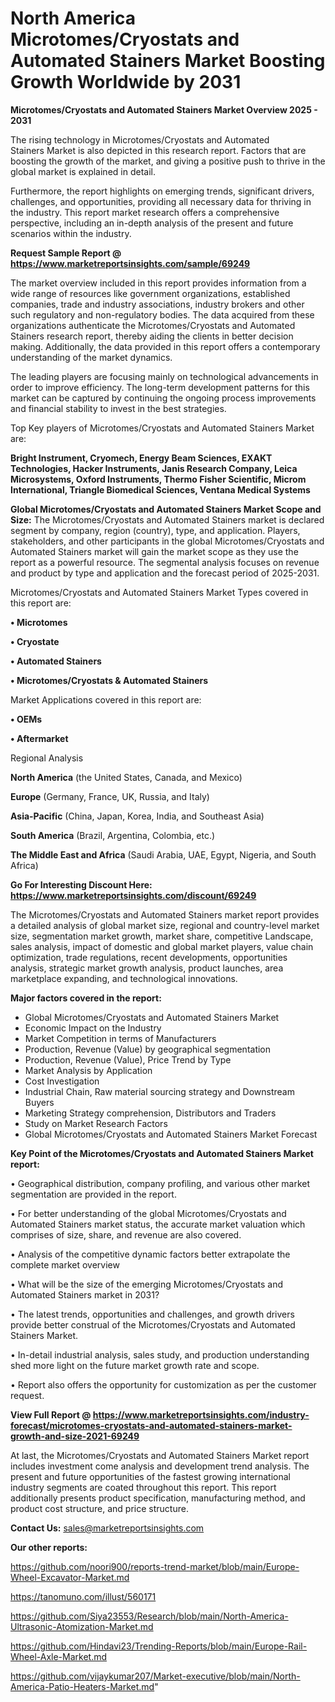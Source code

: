 # North America Microtomes/Cryostats and Automated Stainers Market Boosting Growth Worldwide by 2031

<Strong> Microtomes/Cryostats and Automated Stainers Market Overview 2025 - 2031</strong>

The rising technology in Microtomes/Cryostats and Automated Stainers Market is also depicted in this research report. Factors that are boosting the growth of the market, and giving a positive push to thrive in the global market is explained in detail.

Furthermore, the report highlights on emerging trends, significant drivers, challenges, and opportunities, providing all necessary data for thriving in the industry. This report market research offers a comprehensive perspective, including an in-depth analysis of the present and future scenarios within the industry.

<strong>Request Sample Report @ <a href=https://www.marketreportsinsights.com/sample/69249>https://www.marketreportsinsights.com/sample/69249</a></strong>

The market overview included in this report provides information from a wide range of resources like government organizations, established companies, trade and industry associations, industry brokers and other such regulatory and non-regulatory bodies. The data acquired from these organizations authenticate the Microtomes/Cryostats and Automated Stainers research report, thereby aiding the clients in better decision making. Additionally, the data provided in this report offers a contemporary understanding of the market dynamics.

The leading players are focusing mainly on technological advancements in order to improve efficiency. The long-term development patterns for this market can be captured by continuing the ongoing process improvements and financial stability to invest in the best strategies.

Top Key players of Microtomes/Cryostats and Automated Stainers Market are:

<strong>Bright Instrument, Cryomech, Energy Beam Sciences, EXAKT Technologies, Hacker Instruments, Janis Research Company, Leica Microsystems, Oxford Instruments, Thermo Fisher Scientific, Microm International, Triangle Biomedical Sciences, Ventana Medical Systems</strong>

<strong><b>Global Microtomes/Cryostats and Automated Stainers Market Scope and Size:</b></strong>
The Microtomes/Cryostats and Automated Stainers market is declared segment by company, region (country), type, and application. Players, stakeholders, and other participants in the global Microtomes/Cryostats and Automated Stainers market will gain the market scope as they use the report as a powerful resource. The segmental analysis focuses on revenue and product by type and application and the forecast period of 2025-2031.

Microtomes/Cryostats and Automated Stainers Market Types covered in this report are:

<strong>• Microtomes

• Cryostate

• Automated Stainers

• Microtomes/Cryostats & Automated Stainers</strong>

Market Applications covered in this report are:

<strong>• OEMs

• Aftermarket</strong> 

Regional Analysis

<strong>North America</strong> (the United States, Canada, and Mexico)

<strong>Europe</strong> (Germany, France, UK, Russia, and Italy)

<strong>Asia-Pacific</strong> (China, Japan, Korea, India, and Southeast Asia)

<strong>South America</strong> (Brazil, Argentina, Colombia, etc.)

<strong>The Middle East and Africa</strong> (Saudi Arabia, UAE, Egypt, Nigeria, and South Africa)

<strong>Go For Interesting Discount Here: <a href=https://www.marketreportsinsights.com/discount/69249>https://www.marketreportsinsights.com/discount/69249</a></strong>

The Microtomes/Cryostats and Automated Stainers market report provides a detailed analysis of global market size, regional and country-level market size, segmentation market growth, market share, competitive Landscape, sales analysis, impact of domestic and global market players, value chain optimization, trade regulations, recent developments, opportunities analysis, strategic market growth analysis, product launches, area marketplace expanding, and technological innovations.

<strong><b>Major factors covered in the report:</b></strong>
<ul>
  <li>Global Microtomes/Cryostats and Automated Stainers Market </li>
  <li>Economic Impact on the Industry</li>
  <li>Market Competition in terms of Manufacturers</li>
  <li>Production, Revenue (Value) by geographical segmentation</li>
  <li>Production, Revenue (Value), Price Trend by Type</li>
  <li>Market Analysis by Application</li>
  <li>Cost Investigation</li>
  <li>Industrial Chain, Raw material sourcing strategy and Downstream Buyers</li>
  <li>Marketing Strategy comprehension, Distributors and Traders</li>
  <li>Study on Market Research Factors</li>
  <li>Global Microtomes/Cryostats and Automated Stainers Market Forecast</li>
</ul>

<strong><b>Key Point of the Microtomes/Cryostats and Automated Stainers Market report:</b></strong>

• Geographical distribution, company profiling, and various other market segmentation are provided in the report.

• For better understanding of the global Microtomes/Cryostats and Automated Stainers market status, the accurate market valuation which comprises of size, share, and revenue are also covered.

• Analysis of the competitive dynamic factors better extrapolate the complete market overview

• What will be the size of the emerging Microtomes/Cryostats and Automated Stainers market in 2031?

• The latest trends, opportunities and challenges, and growth drivers provide better construal of the Microtomes/Cryostats and Automated Stainers Market.

• In-detail industrial analysis, sales study, and production understanding shed more light on the future market growth rate and scope.

• Report also offers the opportunity for customization as per the customer request.

<strong><b>View Full Report @ <a href=https://www.marketreportsinsights.com/industry-forecast/microtomes-cryostats-and-automated-stainers-market-growth-and-size-2021-69249>https://www.marketreportsinsights.com/industry-forecast/microtomes-cryostats-and-automated-stainers-market-growth-and-size-2021-69249</a></b></strong>


At last, the Microtomes/Cryostats and Automated Stainers Market report includes investment come analysis and development trend analysis. The present and future opportunities of the fastest growing international industry segments are coated throughout this report. This report additionally presents product specification, manufacturing method, and product cost structure, and price structure.

<strong>Contact Us:</strong>
sales@marketreportsinsights.com

<strong>Our other reports:</strong>

<a href=https://github.com/noori900/reports-trend-market/blob/main/Europe-Wheel-Excavator-Market.md>https://github.com/noori900/reports-trend-market/blob/main/Europe-Wheel-Excavator-Market.md</a>

<a href=https://tanomuno.com/illust/560171>https://tanomuno.com/illust/560171</a>

<a href=https://github.com/Siya23553/Research/blob/main/North-America-Ultrasonic-Atomization-Market.md>https://github.com/Siya23553/Research/blob/main/North-America-Ultrasonic-Atomization-Market.md</a>

<a href=https://github.com/Hindavi23/Trending-Reports/blob/main/Europe-Rail-Wheel-Axle-Market.md>https://github.com/Hindavi23/Trending-Reports/blob/main/Europe-Rail-Wheel-Axle-Market.md</a>

<a href=https://github.com/vijaykumar207/Market-executive/blob/main/North-America-Patio-Heaters-Market.md>https://github.com/vijaykumar207/Market-executive/blob/main/North-America-Patio-Heaters-Market.md</a>"
